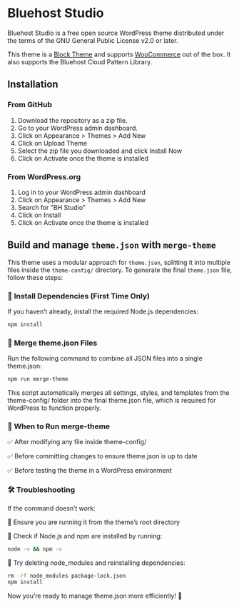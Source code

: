 # Bluehost Studio

Bluehost Studio is a free open source WordPress theme distributed under the terms of the GNU General Public License v2.0 or later.

This theme is a [Block Theme](https://developer.wordpress.org/themes/learn/understanding-block-themes/) and supports [WooCommerce](https://woocommerce.com/) out of the box. It also supports the Bluehost Cloud Pattern Library.

## Installation

### From GitHub

1. Download the repository as a zip file.
2. Go to your WordPress admin dashboard.
3. Click on Appearance > Themes > Add New
4. Click on Upload Theme
5. Select the zip file you downloaded and click Install Now
6. Click on Activate once the theme is installed

### From WordPress.org

1. Log in to your WordPress admin dashboard
2. Click on Appearance > Themes > Add New
3. Search for "BH Studio"
4. Click on Install
5. Click on Activate once the theme is installed

## Build and manage `theme.json` with `merge-theme`

This theme uses a modular approach for `theme.json`, splitting it into multiple files inside the `theme-config/` directory. To generate the final `theme.json` file, follow these steps:

### 🚀 Install Dependencies (First Time Only)
If you haven’t already, install the required Node.js dependencies:

```sh
npm install
```

### 🔄 Merge theme.json Files
Run the following command to combine all JSON files into a single theme.json:

```sh
npm run merge-theme
```

This script automatically merges all settings, styles, and templates from the theme-config/ folder into the final theme.json file, which is required for WordPress to function properly.

### 📌 When to Run merge-theme
✅ After modifying any file inside theme-config/

✅ Before committing changes to ensure theme.json is up to date

✅ Before testing the theme in a WordPress environment

### 🛠 Troubleshooting

If the command doesn’t work:

🔹 Ensure you are running it from the theme’s root directory

🔹 Check if Node.js and npm are installed by running:

```sh
node -v && npm -v
```

🔹 Try deleting node_modules and reinstalling dependencies:
```sh
rm -rf node_modules package-lock.json
npm install
```

Now you’re ready to manage theme.json more efficiently! 🚀